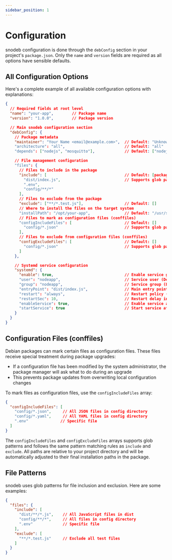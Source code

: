 ```yaml
---
sidebar_position: 1
---
```


# Configuration

snodeb configuration is done through the `debConfig` section in your project's `package.json`. Only the `name` and `version` fields are required as all options have sensible defaults.

## All Configuration Options

Here's a complete example of all available configuration options with explanations:

```json
{
  // Required fields at root level
  "name": "your-app",        // Package name
  "version": "1.0.0",        // Package version

  // Main snodeb configuration section
  "debConfig": {
    // Package metadata
    "maintainer": "Your Name <email@example.com>",  // Default: "Unknown"
    "architecture": "all",                          // Default: "all"
    "depends": ["nodejs", "mosquitto"],             // Default: ["nodejs"]

    // File management configuration
    "files": {
      // Files to include in the package
      "include": [                                  // Default: [package.json "main" or "index.js"]
        "dist/index.js",                            // Supports glob patterns
        ".env",
        "config/**/*"
      ],
      // Files to exclude from the package
      "exclude": ["**/*.test.js"],                  // Default: []
      // Where to install the files on the target system
      "installPath": "/opt/your-app",               // Default: "/usr/share/${name}"
      // Files to mark as configuration files (conffiles)
      "configIncludeFiles": [                       // Default: []
        "config/*.json"                             // Supports glob patterns
      ],
      // Files to exclude from configuration files (conffiles)
      "configExcludeFiles": [                       // Default: []
        "config/*.json"                             // Supports glob patterns
      ]
    },

    // Systemd service configuration
    "systemd": {
      "enable": true,                               // Enable service generation (Default: true)
      "user": "nodeapp",                            // Service user (Default: "root")
      "group": "nodeapp",                           // Service group (Default: "root")
      "entryPoint": "dist/index.js",                // Main entry point (Default: package.json "main" or "index.js")
      "restart": "always",                          // Restart policy (Default: "always")
      "restartSec": 10,                             // Restart delay in seconds (Default: 10)
      "enableService": true,                        // Enable service after install (Default: true)
      "startService": true                          // Start service after install (Default: true)
    }
  }
}
```

## Configuration Files (conffiles)

Debian packages can mark certain files as configuration files. These files receive special treatment during package upgrades:

- If a configuration file has been modified by the system administrator, the package manager will ask what to do during an upgrade
- This prevents package updates from overwriting local configuration changes

To mark files as configuration files, use the `configIncludeFiles` array:

```json
{
  "configIncludeFiles": [
    "config/*.json",     // All JSON files in config directory
    "config/*.yaml",     // All YAML files in config directory
    ".env"              // Specific file
  ]
}
```

The `configIncludeFiles` and `configExcludeFiles` arrays supports glob patterns and follows the same pattern matching rules as `include` and `exclude`. All paths are relative to your project directory and will be automatically adjusted to their final installation paths in the package.

## File Patterns

snodeb uses glob patterns for file inclusion and exclusion. Here are some examples:

```json
{
  "files": {
    "include": [
      "dist/**/*.js",    // All JavaScript files in dist
      "config/**/*",     // All files in config directory
      ".env"             // Specific file
    ],
    "exclude": [
      "**/*.test.js"     // Exclude all test files
    ]
  }
}
```
